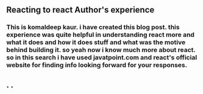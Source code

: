 ## Reacting to react Author's experience



### This is komaldeep kaur. i have created this blog post. this experience was quite helpful in understanding react more and what it does and how it does stuff and what was the motive behind building it. so yeah now i know much more about react. so in this search i have used javatpoint.com and react's official website for finding info looking forward for your responses.
 . .
  -


